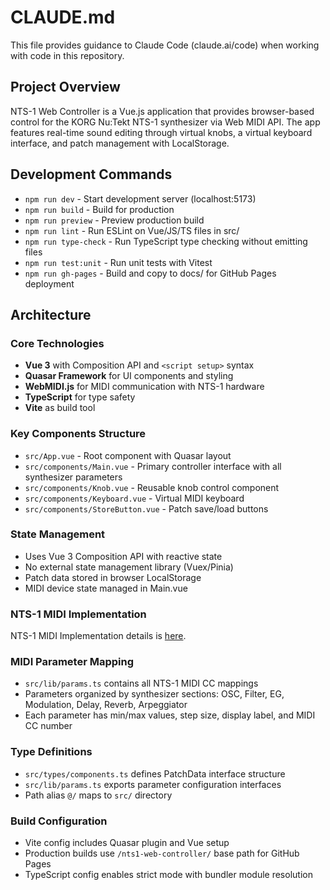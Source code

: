 # CLAUDE.md

This file provides guidance to Claude Code (claude.ai/code) when working with code in this repository.

## Project Overview

NTS-1 Web Controller is a Vue.js application that provides browser-based control for the KORG Nu:Tekt NTS-1 synthesizer via Web MIDI API. The app features real-time sound editing through virtual knobs, a virtual keyboard interface, and patch management with LocalStorage.

## Development Commands

- `npm run dev` - Start development server (localhost:5173)
- `npm run build` - Build for production
- `npm run preview` - Preview production build
- `npm run lint` - Run ESLint on Vue/JS/TS files in src/
- `npm run type-check` - Run TypeScript type checking without emitting files
- `npm run test:unit` - Run unit tests with Vitest
- `npm run gh-pages` - Build and copy to docs/ for GitHub Pages deployment

## Architecture

### Core Technologies
- **Vue 3** with Composition API and `<script setup>` syntax
- **Quasar Framework** for UI components and styling
- **WebMIDI.js** for MIDI communication with NTS-1 hardware
- **TypeScript** for type safety
- **Vite** as build tool

### Key Components Structure
- `src/App.vue` - Root component with Quasar layout
- `src/components/Main.vue` - Primary controller interface with all synthesizer parameters
- `src/components/Knob.vue` - Reusable knob control component
- `src/components/Keyboard.vue` - Virtual MIDI keyboard
- `src/components/StoreButton.vue` - Patch save/load buttons

### State Management
- Uses Vue 3 Composition API with reactive state
- No external state management library (Vuex/Pinia)
- Patch data stored in browser LocalStorage
- MIDI device state managed in Main.vue

### NTS-1 MIDI Implementation

NTS-1 MIDI Implementation details is [here](https://cdn.korg.com/jp/support/download/files/fc90397a1fbf692b1ba2f22c4079985a.pdf).

### MIDI Parameter Mapping
- `src/lib/params.ts` contains all NTS-1 MIDI CC mappings
- Parameters organized by synthesizer sections: OSC, Filter, EG, Modulation, Delay, Reverb, Arpeggiator
- Each parameter has min/max values, step size, display label, and MIDI CC number

### Type Definitions
- `src/types/components.ts` defines PatchData interface structure
- `src/lib/params.ts` exports parameter configuration interfaces
- Path alias `@/` maps to `src/` directory

### Build Configuration
- Vite config includes Quasar plugin and Vue setup
- Production builds use `/nts1-web-controller/` base path for GitHub Pages
- TypeScript config enables strict mode with bundler module resolution